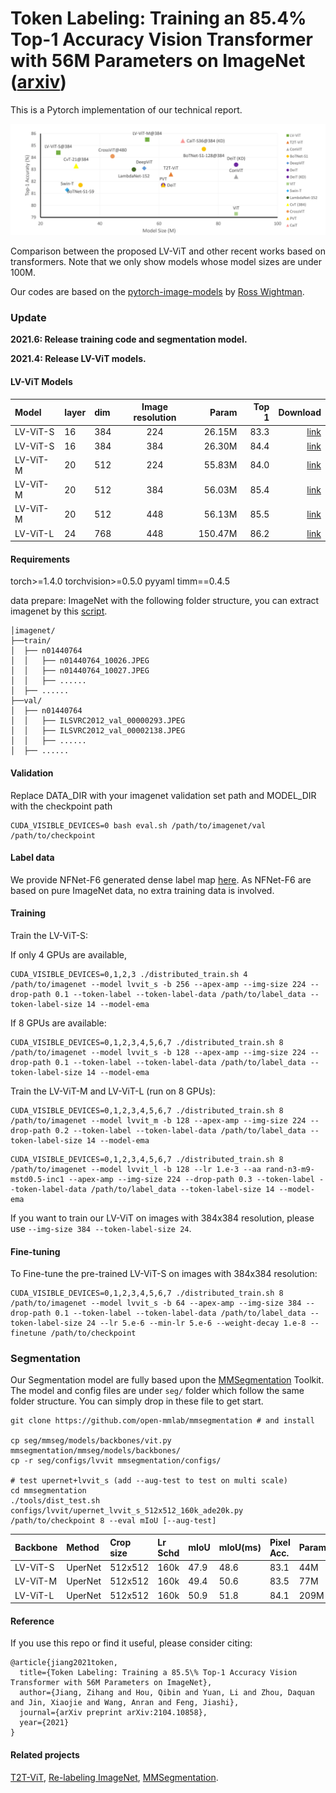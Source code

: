 # Token Labeling: Training an 85.4% Top-1 Accuracy Vision Transformer with 56M Parameters on ImageNet ([arxiv](https://arxiv.org/abs/2104.10858))

This is a Pytorch implementation of our technical report. 

![Compare](figures/Compare.png)

Comparison between the proposed LV-ViT and other recent works based on transformers. Note that we only show models whose model sizes are under 100M.

Our codes are based on the [pytorch-image-models](https://github.com/rwightman/pytorch-image-models) by [Ross Wightman](https://github.com/rwightman).

### Update

**2021.6: Release training code and segmentation model.**

**2021.4: Release LV-ViT models.**

#### LV-ViT Models

| Model                           | layer | dim  | Image resolution |  Param  | Top 1 |Download |
| :------------------------------ | :---- | :--- | :--------------: |-------: | ----: |   ----: |
| LV-ViT-S                        | 16    | 384  |       224        |  26.15M |  83.3 |[link](https://github.com/zihangJiang/TokenLabeling/releases/download/1.0/lvvit_s-224-83.3.pth.tar) |
| LV-ViT-S                        | 16    | 384  |       384        |  26.30M |  84.4 |[link](https://github.com/zihangJiang/TokenLabeling/releases/download/1.0/lvvit_s-26M-384-84.4.tar) |
| LV-ViT-M                        | 20    | 512  |       224        |  55.83M |  84.0 |[link](https://github.com/zihangJiang/TokenLabeling/releases/download/1.0/lvvit_m-56M-224-84.0.tar) |
| LV-ViT-M                        | 20    | 512  |       384        |  56.03M |  85.4 |[link](https://github.com/zihangJiang/TokenLabeling/releases/download/1.0/lvvit_m-56M-384-85.4.tar) |
| LV-ViT-M                        | 20    | 512  |       448        |  56.13M |  85.5 |[link](https://github.com/zihangJiang/TokenLabeling/releases/download/1.1/lvvit_m-56M-448-85.5.tar) |
| LV-ViT-L                        | 24    | 768  |       448        | 150.47M |  86.2 |[link](https://github.com/zihangJiang/TokenLabeling/releases/download/1.0/lvvit_l-150M-448-86.2.tar) |

#### Requirements

torch>=1.4.0
torchvision>=0.5.0
pyyaml
timm==0.4.5

data prepare: ImageNet with the following folder structure, you can extract imagenet by this [script](https://gist.github.com/BIGBALLON/8a71d225eff18d88e469e6ea9b39cef4).

```
│imagenet/
├──train/
│  ├── n01440764
│  │   ├── n01440764_10026.JPEG
│  │   ├── n01440764_10027.JPEG
│  │   ├── ......
│  ├── ......
├──val/
│  ├── n01440764
│  │   ├── ILSVRC2012_val_00000293.JPEG
│  │   ├── ILSVRC2012_val_00002138.JPEG
│  │   ├── ......
│  ├── ......
```

#### Validation
Replace DATA_DIR with your imagenet validation set path and MODEL_DIR with the checkpoint path
```
CUDA_VISIBLE_DEVICES=0 bash eval.sh /path/to/imagenet/val /path/to/checkpoint
```

#### Label data

We provide NFNet-F6 generated dense label map [here](https://drive.google.com/file/d/1Cat8HQPSRVJFPnBLlfzVE0Exe65a_4zh/view?usp=sharing). As NFNet-F6 are based on pure ImageNet data, no extra training data is involved.


#### Training

Train the LV-ViT-S: 

If only 4 GPUs are available,

```
CUDA_VISIBLE_DEVICES=0,1,2,3 ./distributed_train.sh 4 /path/to/imagenet --model lvvit_s -b 256 --apex-amp --img-size 224 --drop-path 0.1 --token-label --token-label-data /path/to/label_data --token-label-size 14 --model-ema
```

If 8 GPUs are available: 
```
CUDA_VISIBLE_DEVICES=0,1,2,3,4,5,6,7 ./distributed_train.sh 8 /path/to/imagenet --model lvvit_s -b 128 --apex-amp --img-size 224 --drop-path 0.1 --token-label --token-label-data /path/to/label_data --token-label-size 14 --model-ema
```


Train the LV-ViT-M and LV-ViT-L (run on 8 GPUs):


```
CUDA_VISIBLE_DEVICES=0,1,2,3,4,5,6,7 ./distributed_train.sh 8 /path/to/imagenet --model lvvit_m -b 128 --apex-amp --img-size 224 --drop-path 0.2 --token-label --token-label-data /path/to/label_data --token-label-size 14 --model-ema
```
```
CUDA_VISIBLE_DEVICES=0,1,2,3,4,5,6,7 ./distributed_train.sh 8 /path/to/imagenet --model lvvit_l -b 128 --lr 1.e-3 --aa rand-n3-m9-mstd0.5-inc1 --apex-amp --img-size 224 --drop-path 0.3 --token-label --token-label-data /path/to/label_data --token-label-size 14 --model-ema
```
If you want to train our LV-ViT on images with 384x384 resolution, please use `--img-size 384 --token-label-size 24`.

#### Fine-tuning

To Fine-tune the pre-trained LV-ViT-S on images with 384x384 resolution:
```
CUDA_VISIBLE_DEVICES=0,1,2,3,4,5,6,7 ./distributed_train.sh 8 /path/to/imagenet --model lvvit_s -b 64 --apex-amp --img-size 384 --drop-path 0.1 --token-label --token-label-data /path/to/label_data --token-label-size 24 --lr 5.e-6 --min-lr 5.e-6 --weight-decay 1.e-8 --finetune /path/to/checkpoint
```

### Segmentation

Our Segmentation model are fully based upon the [MMSegmentation](https://github.com/open-mmlab/mmsegmentation) Toolkit. The model and config files are under `seg/` folder which follow the same folder structure. You can simply drop in these file to get start.

```shell
git clone https://github.com/open-mmlab/mmsegmentation # and install

cp seg/mmseg/models/backbones/vit.py mmsegmentation/mmseg/models/backbones/
cp -r seg/configs/lvvit mmsegmentation/configs/

# test upernet+lvvit_s (add --aug-test to test on multi scale)
cd mmsegmentation
./tools/dist_test.sh configs/lvvit/upernet_lvvit_s_512x512_160k_ade20k.py /path/to/checkpoint 8 --eval mIoU [--aug-test]
```

| Backbone                        | Method  | Crop size | Lr Schd |  mIoU   |  mIoU(ms) | Pixel Acc.| Param |Download |
| :------------------------------ | :------ | :-------- | :------ |:------- |:--------- | :-------- | :---- | :------ |
| LV-ViT-S                        | UperNet |  512x512  |   160k  |  47.9   |    48.6   |   83.1    |  44M  |[link](https://drive.google.com/file/d/1uqNgtSnIQ-AM8tHjte1DpCawzd_1B5zI/view?usp=sharing) |
| LV-ViT-M                        | UperNet |  512x512  |   160k  |  49.4   |    50.6   |   83.5    |  77M  |[link](https://drive.google.com/file/d/1-41KTtaam2tysS-0y8Ggr8DGN5tWTyUR/view?usp=sharing) |
| LV-ViT-L                        | UperNet |  512x512  |   160k  |  50.9   |    51.8   |   84.1    |  209M |[link](https://drive.google.com/file/d/16WWdlgSjtVqYLufT83BLhhl1NAmKENqd/view?usp=sharing) |



#### Reference
If you use this repo or find it useful, please consider citing:
```
@article{jiang2021token,
  title={Token Labeling: Training a 85.5\% Top-1 Accuracy Vision Transformer with 56M Parameters on ImageNet},
  author={Jiang, Zihang and Hou, Qibin and Yuan, Li and Zhou, Daquan and Jin, Xiaojie and Wang, Anran and Feng, Jiashi},
  journal={arXiv preprint arXiv:2104.10858},
  year={2021}
}
```

#### Related projects
[T2T-ViT](https://github.com/yitu-opensource/T2T-ViT/), [Re-labeling ImageNet](https://github.com/naver-ai/relabel_imagenet), [MMSegmentation](https://github.com/open-mmlab/mmsegmentation).

